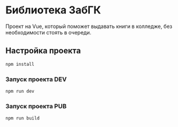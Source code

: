 # Библиотека ЗабГК

Проект на Vue, который поможет выдавать книги в колледже, без необходимости стоять в очереди. 

## Настройка проекта

```sh
npm install
```

### Запуск проекта DEV

```sh
npm run dev
```

### Запуск проекта PUB

```sh
npm run build
```

